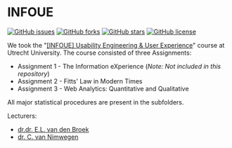 # INFOUE
[![GitHub issues](https://img.shields.io/github/issues/Snookik/INFOUE.svg)](https://github.com/Snookik/INFOUE/issues)
[![GitHub forks](https://img.shields.io/github/forks/Snookik/INFOUE.svg)](https://github.com/Snookik/INFOUE/network)
[![GitHub stars](https://img.shields.io/github/stars/Snookik/INFOUE.svg)](https://github.com/Snookik/INFOUE/stargazers)
[![GitHub license](https://img.shields.io/badge/license-MIT-blue.svg)](https://raw.githubusercontent.com/Snookik/INFOUE/master/LICENSE)

We took the "[[INFOUE] Usability Engineering & User Experience](http://www.cs.uu.nl/docs/vakken/ue/)" course at Utrecht University. The course consisted of three Assignments:

* Assignment 1 - The Information eXperience (*Note: Not included in this repository*)
* Assignment 2 - Fitts' Law in Modern Times
* Assignment 3 - Web Analytics: Quantitative and Qualitative

All major statistical procedures are present in the subfolders.

Lecturers:
* [dr.dr. E.L. van den Broek](http://www.human-centeredcomputing.com/)
* [dr. C. van Nimwegen](http://www.cs.uu.nl/staff/christof.html)


